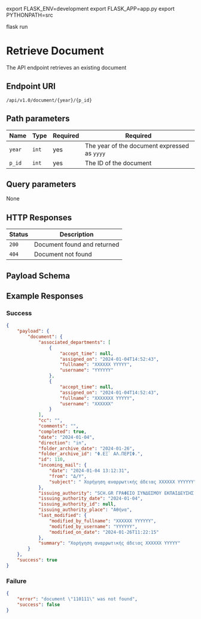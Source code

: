 export FLASK_ENV=development
export FLASK_APP=app.py
export PYTHONPATH=src 

flask run

# Retrieve Document

The API endpoint retrieves an existing document

## Endpoint URI

`/api/v1.0/document/{year}/{p_id}`

## Path parameters


| Name | Type | Required |  Required |
| - | - | - | - |
| `year` | `int` | yes | The year of the document expressed as `yyyy` |
| `p_id` | `int` | yes | The ID of the document |

## Query parameters

None

## HTTP Responses

| Status | Description
| - | - |
| `200` | Document found and returned
| `404` | Document not found


## Payload Schema

## Example Responses

### Success

```json
{
    "payload": {
        "document": {
            "associated_departments": [
                {
                    "accept_time": null,
                    "assigned_on": "2024-01-04T14:52:43",
                    "fullname": "XXXXXX YYYYY",
                    "username": "YYYYYY"
                },
                {
                    "accept_time": null,
                    "assigned_on": "2024-01-04T14:52:43",
                    "fullname": "XXXXXXX YYYYY",
                    "username": "XXXXXX"
                }
            ],
            "cc": "",
            "comments": "",
            "completed": true,
            "date": "2024-01-04",
            "direction": "in",
            "folder_archive_date": "2024-01-26",
            "folder_archive_id": "Φ.ΕΞ` ΑΛ.ΠΕΡΙΦ.",
            "id": 110,
            "incoming_mail": {
                "date": "2024-01-04 13:12:31",
                "from": "Δ/Υ",
                "subject": " Χορήγηση αναρρωτικής άδειας XXXXXX YYYYYY"
            },
            "issuing_authority": "SCH.GR ΓΡΑΦΕΙΟ ΣΥΝΔΕΣΜΟΥ ΕΚΠΑΙΔΕΥΣΗΣ ΝΤΙΣΕΛΝΤΟΡΦ",
            "issuing_authority_date": "2024-01-04",
            "issuing_authority_id": null,
            "issuing_authority_place": "Αθήνα",
            "last_modified": {
                "modified_by_fullname": "XXXXXX YYYYYY",
                "modified_by_username": "YYYYYY",
                "modified_on_date": "2024-01-26T11:22:15"
            },
            "summary": "Χορήγηση αναρρωτικής άδειας XXXXXX YYYYY"
        }
    },
    "success": true
}
```


### Failure

```json
{
    "error": "document \"110111\" was not found",
    "success": false
}
```